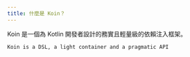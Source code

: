```yaml
---
title: 什麼是 Koin？
---
```


Koin 是一個為 Kotlin 開發者設計的務實且輕量級的依賴注入框架。

`Koin is a DSL, a light container and a pragmatic API`
